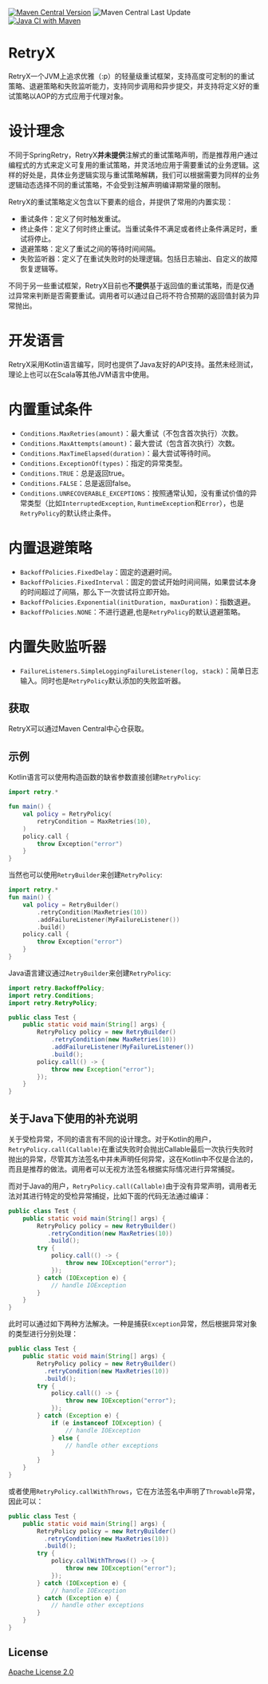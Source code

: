 [![Maven Central Version](https://img.shields.io/maven-central/v/com.github.marks-yag/retry)](https://maven-badges.herokuapp.com/maven-central/com.github.marks-yag/retry)
![Maven Central Last Update](https://img.shields.io/maven-central/last-update/com.github.marks-yag/retry)
[![Java CI with Maven](https://github.com/marks-yag/retry/actions/workflows/maven.yml/badge.svg)](https://github.com/marks-yag/retry/actions/workflows/maven.yml)
# RetryX
RetryX一个JVM上追求优雅（:p）的轻量级重试框架，支持高度可定制的的重试策略、退避策略和失败监听能力，支持同步调用和异步提交，并支持将定义好的重试策略以AOP的方式应用于代理对象。

# 设计理念
不同于SpringRetry，RetryX**并未提供**注解式的重试策略声明，而是推荐用户通过编程式的方式来定义可复用的重试策略，并灵活地应用于需要重试的业务逻辑。这样的好处是，具体业务逻辑实现与重试策略解耦，我们可以根据需要为同样的业务逻辑动态选择不同的重试策略，不会受到注解声明编译期常量的限制。

RetryX的重试策略定义包含以下要素的组合，并提供了常用的内置实现：
- 重试条件：定义了何时触发重试。
- 终止条件：定义了何时终止重试。当重试条件不满足或者终止条件满足时，重试将停止。
- 退避策略：定义了重试之间的等待时间间隔。
- 失败监听器：定义了在重试失败时的处理逻辑。包括日志输出、自定义的故障恢复逻辑等。

不同于另一些重试框架，RetryX目前也**不提供**基于返回值的重试策略，而是仅通过异常来判断是否需要重试。调用者可以通过自己将不符合预期的返回值封装为异常抛出。

# 开发语言
RetryX采用Kotlin语言编写，同时也提供了Java友好的API支持。虽然未经测试，理论上也可以在Scala等其他JVM语言中使用。

# 内置重试条件
- `Conditions.MaxRetries(amount)`：最大重试（不包含首次执行）次数。
- `Conditions.MaxAttempts(amount)`：最大尝试（包含首次执行）次数。
- `Conditions.MaxTimeElapsed(duration)`：最大尝试等待时间。
- `Conditions.ExceptionOf(types)`：指定的异常类型。
- `Conditions.TRUE`：总是返回true。
- `Conditions.FALSE`：总是返回false。
- `Conditions.UNRECOVERABLE_EXCEPTIONS`：按照通常认知，没有重试价值的异常类型（比如`InterruptedException`, `RuntimeException`和`Error`），也是`RetryPolicy`的默认终止条件。

# 内置退避策略
- `BackoffPolicies.FixedDelay`：固定的退避时间。
- `BackoffPolicies.FixedInterval`：固定的尝试开始时间间隔，如果尝试本身的时间超过了间隔，那么下一次尝试将立即开始。
- `BackoffPolicies.Exponential(initDuration, maxDuration)`：指数退避。
- `BackoffPolicies.NONE`：不进行退避,也是`RetryPolicy`的默认退避策略。
# 内置失败监听器
- `FailureListeners.SimpleLoggingFailureListener(log, stack)`：简单日志输入。同时也是`RetryPolicy`默认添加的失败监听器。

## 获取
RetryX可以通过Maven Central中心仓获取。

## 示例
Kotlin语言可以使用构造函数的缺省参数直接创建`RetryPolicy`:
```kotlin
import retry.*

fun main() {
    val policy = RetryPolicy(
        retryCondition = MaxRetries(10),
    )
    policy.call {
        throw Exception("error")
    }
}
```
当然也可以使用`RetryBuilder`来创建`RetryPolicy`:
```kotlin
import retry.*
fun main() {
    val policy = RetryBuilder()
        .retryCondition(MaxRetries(10))
        .addFailureListener(MyFailureListener())
        .build()
    policy.call {
        throw Exception("error")
    }
}
```
Java语言建议通过`RetryBuilder`来创建`RetryPolicy`:
```java
import retry.BackoffPolicy;
import retry.Conditions;
import retry.RetryPolicy;

public class Test {
    public static void main(String[] args) {
        RetryPolicy policy = new RetryBuilder()
            .retryCondition(new MaxRetries(10))
            .addFailureListener(MyFailureListener())
            .build();
        policy.call(() -> {
            throw new Exception("error");
        });
    }
}
```
## 关于Java下使用的补充说明
关于受检异常，不同的语言有不同的设计理念。对于Kotlin的用户，`RetryPolicy.call(Callable)`在重试失败时会抛出Callable最后一次执行失败时抛出的异常，尽管其方法签名中并未声明任何异常，这在Kotlin中不仅是合法的，而且是推荐的做法。调用者可以无视方法签名根据实际情况进行异常捕捉。

而对于Java的用户，`RetryPolicy.call(Callable)`由于没有异常声明，调用者无法对其进行特定的受检异常捕捉，比如下面的代码无法通过编译：
```java
public class Test {
    public static void main(String[] args) {
        RetryPolicy policy = new RetryBuilder()
           .retryCondition(new MaxRetries(10))
           .build();
        try {
            policy.call(() -> {
                throw new IOException("error");
            });
        } catch (IOException e) {
            // handle IOException
        }
    }
}
```
此时可以通过如下两种方法解决。一种是捕获`Exception`异常，然后根据异常对象的类型进行分别处理：
```java
public class Test {
    public static void main(String[] args) {
        RetryPolicy policy = new RetryBuilder()
          .retryCondition(new MaxRetries(10))
          .build();
        try {
            policy.call(() -> {
                throw new IOException("error");
            });
        } catch (Exception e) {
            if (e instanceof IOException) {
                // handle IOException
            } else {
                // handle other exceptions
            }
        }
    }
}
```
或者使用`RetryPolicy.callWithThrows`，它在方法签名中声明了`Throwable`异常，因此可以：
```java
public class Test {
    public static void main(String[] args) {
        RetryPolicy policy = new RetryBuilder()
          .retryCondition(new MaxRetries(10))
          .build();
        try {
            policy.callWithThrows(() -> {
                throw new IOException("error");
            });
        } catch (IOException e) {
            // handle IOException
        } catch (Exception e) {
            // handle other exceptions
        }
    }
}
```

## License
[Apache License 2.0](LICENSE)
